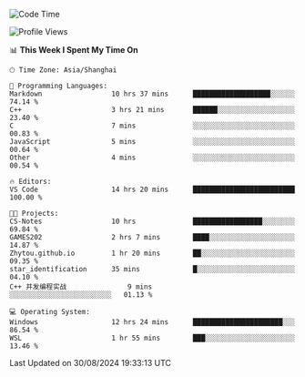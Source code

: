<!--START_SECTION:waka-->
![Code Time](http://img.shields.io/badge/Code%20Time-1%2C937%20hrs%201%20min-blue)

![Profile Views](http://img.shields.io/badge/Profile%20Views-5-blue)

📊 **This Week I Spent My Time On** 

```text
🕑︎ Time Zone: Asia/Shanghai

💬 Programming Languages: 
Markdown                 10 hrs 37 mins      ███████████████████░░░░░░   74.14 % 
C++                      3 hrs 21 mins       ██████░░░░░░░░░░░░░░░░░░░   23.40 % 
C                        7 mins              ░░░░░░░░░░░░░░░░░░░░░░░░░   00.83 % 
JavaScript               5 mins              ░░░░░░░░░░░░░░░░░░░░░░░░░   00.64 % 
Other                    4 mins              ░░░░░░░░░░░░░░░░░░░░░░░░░   00.54 % 

🔥 Editors: 
VS Code                  14 hrs 20 mins      █████████████████████████   100.00 % 

🐱‍💻 Projects: 
CS-Notes                 10 hrs              █████████████████░░░░░░░░   69.84 % 
GAMES202                 2 hrs 7 mins        ████░░░░░░░░░░░░░░░░░░░░░   14.87 % 
Zhytou.github.io         1 hr 20 mins        ██░░░░░░░░░░░░░░░░░░░░░░░   09.35 % 
star_identification      35 mins             █░░░░░░░░░░░░░░░░░░░░░░░░   04.10 % 
C++ 并发编程实战               9 mins              ░░░░░░░░░░░░░░░░░░░░░░░░░   01.13 % 

💻 Operating System: 
Windows                  12 hrs 24 mins      ██████████████████████░░░   86.54 % 
WSL                      1 hr 55 mins        ███░░░░░░░░░░░░░░░░░░░░░░   13.46 % 
```


 Last Updated on 30/08/2024 19:33:13 UTC
<!--END_SECTION:waka-->